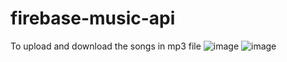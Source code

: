 # firebase-music-api
To upload and download the songs in mp3 file
![image](https://github.com/balaji2309/firebase-music-api/assets/124773956/7ba23ecd-1a50-4a7d-a038-235c7444661d)
![image](https://github.com/balaji2309/firebase-music-api/assets/124773956/9902f54d-b1ee-48b7-a225-1e611e1011cd)
